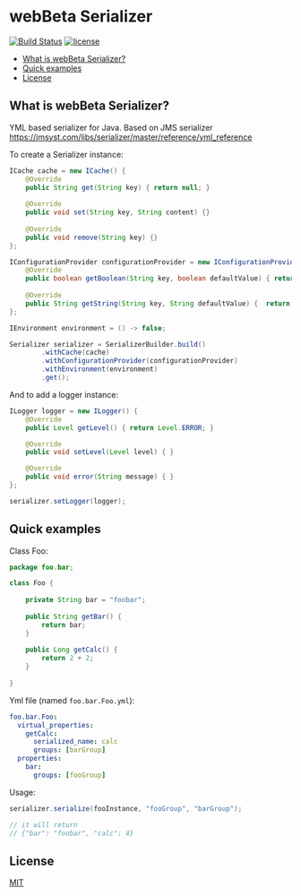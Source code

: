 # webBeta Serializer

[![Build Status](https://travis-ci.org/webbeta/Serializer.svg?branch=master)](https://travis-ci.org/webbeta/Serializer)
[![license](https://img.shields.io/github/license/mashape/apistatus.svg)](LICENSE)

* [What is webBeta Serializer?](#what-is-webbeta-serializer?)
* [Quick examples](#quick-examples)
* [License](#license)

## What is webBeta Serializer?

YML based serializer for Java. Based on JMS serializer https://jmsyst.com/libs/serializer/master/reference/yml_reference

To create a Serializer instance:

```java
ICache cache = new ICache() {
    @Override
    public String get(String key) { return null; }
    
    @Override
    public void set(String key, String content) {}
    
    @Override
    public void remove(String key) {}
};

IConfigurationProvider configurationProvider = new IConfigurationProvider() {
    @Override
    public boolean getBoolean(String key, boolean defaultValue) { return true; }
    
    @Override
    public String getString(String key, String defaultValue) {  return ""; }
};

IEnvironment environment = () -> false;

Serializer serializer = SerializerBuilder.build()
        .withCache(cache)
        .withConfigurationProvider(configurationProvider)
        .withEnvironment(environment)
        .get();
```

And to add a logger instance:

```java
ILogger logger = new ILogger() {
    @Override
    public Level getLevel() { return Level.ERROR; }

    @Override
    public void setLevel(Level level) { }

    @Override
    public void error(String message) { }
};

serializer.setLogger(logger);
```
## Quick examples

Class Foo:

```java
package foo.bar;

class Foo {
    
    private String bar = "foobar";
    
    public String getBar() {
        return bar;
    }
    
    public Long getCalc() {
        return 2 + 2;
    }
    
}

```

Yml file (named ```foo.bar.Foo.yml```):

```yaml
foo.bar.Foo:
  virtual_properties:
    getCalc:
      serialized_name: calc
      groups: [barGroup]
  properties:
    bar:
      groups: [fooGroup]

```

Usage:

```java
serializer.serialize(fooInstance, "fooGroup", "barGroup");

// it will return
// {"bar": "foobar", "calc": 4}
```

## License

[MIT](LICENSE)
